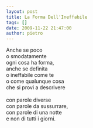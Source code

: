 ```yaml
---
layout: post
title: La Forma Dell'Ineffabile
tags: []
date: 2009-11-22 21:47:00
author: pietro
---
```

Anche se poco<br/>o smodatamente<br/>ogni cosa ha forma,<br/>anche se definita<br/>o ineffabile come te<br/>o come qualunque cosa<br/>che si provi a descrivere<br/><br/>con parole diverse<br/>con parole da sussurrare,<br/>con parole di una notte<br/>e non di tutti i giorni.
